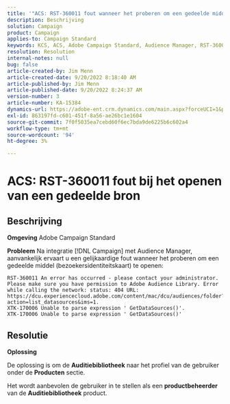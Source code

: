 ```yaml
---
title: '"ACS: RST-360011 fout wanneer het proberen om een gedeelde middel'' te openen'
description: Beschrijving
solution: Campaign
product: Campaign
applies-to: Campaign Standard
keywords: KCS, ACS, Adobe Campaign Standard, Audience Manager, RST-360011, fout, open gedeelde middel
resolution: Resolution
internal-notes: null
bug: false
article-created-by: Jim Menn
article-created-date: 9/20/2022 8:18:40 AM
article-published-by: Jim Menn
article-published-date: 9/20/2022 8:24:37 AM
version-number: 3
article-number: KA-15384
dynamics-url: https://adobe-ent.crm.dynamics.com/main.aspx?forceUCI=1&pagetype=entityrecord&etn=knowledgearticle&id=b3a386d3-bc38-ed11-9db1-0022480866ad
exl-id: 863197fd-c601-451f-8a56-ae26bc1e1604
source-git-commit: 7f0f5035ea7cebd60f6ec7bda9de6225b6c602a4
workflow-type: tm+mt
source-wordcount: '94'
ht-degree: 3%

---
```


# ACS: RST-360011 fout bij het openen van een gedeelde bron

## Beschrijving


<b>Omgeving</b>
Adobe Campaign Standard

<b>Probleem</b>
Na integratie [!DNL Campaign] met Audience Manager, aanvankelijk ervaart u een gelijkaardige fout wanneer het proberen om een gedeelde middel (bezoekersidentiteitskaart) te openen:


```
RST-360011 An error has occurred - please contact your administrator.
Please make sure you have permission to Adobe Audience Library. Error while calling the network: status: 404 URL: https://dcu.experiencecloud.adobe.com/content/mac/dcu/audiences/folder?action=list_datasources&ims=1.
XTK-170006 Unable to parse expression ' GetDataSources()'.
XTK-170006 Unable to parse expression ' GetDataSources()'
```





## Resolutie


<b>Oplossing</b>

De oplossing is om de <b>Auditiebibliotheek</b> naar het profiel van de gebruiker onder de <b>Producten</b> sectie.

Het wordt aanbevolen de gebruiker in te stellen als een <b>productbeheerder</b> van de <b>Auditiebibliotheek</b> product.
